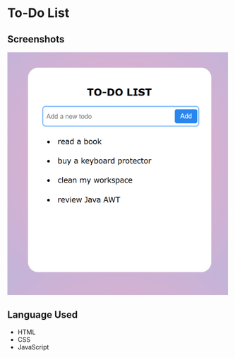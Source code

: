 # To-Do List 

## Screenshots
<img src="images/todo_List.png" width="500" height="auto">

## Language Used

- HTML
- CSS
- JavaScript
